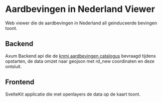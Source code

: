 # Aardbevingen in Nederland Viewer

Web viewer die de aardbevingen in Nederland all geinduceerde bevingen toont.

## Backend

Axum Backend api die de [knmi aardbevingen catalogus](https://www.knmi.nl/kennis-en-datacentrum/dataset/aardbevingscatalogus) bevraagd tijdens opstarten, de data omzet naar geojson met rd_new coordinaten en deze ontsluit.

## Frontend

SvelteKit applicatie die met openlayers de data op de kaart toont.